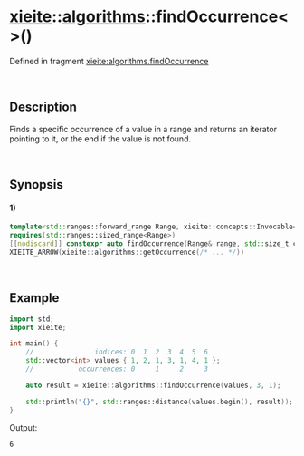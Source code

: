 # [xieite](../../xieite.md)\:\:[algorithms](../../algorithms.md)\:\:findOccurrence\<\>\(\)
Defined in fragment [xieite:algorithms.findOccurrence](../../../src/algorithms/find_occurrence.cpp)

&nbsp;

## Description
Finds a specific occurrence of a value in a range and returns an iterator pointing to it, or the end if the value is not found.

&nbsp;

## Synopsis
#### 1)
```cpp
template<std::ranges::forward_range Range, xieite::concepts::Invocable<bool(std::ranges::range_reference_t<Range>, std::ranges::range_reference_t<Range>)> Functor = std::ranges::equal_to>
requires(std::ranges::sized_range<Range>)
[[nodiscard]] constexpr auto findOccurrence(Range& range, std::size_t count, const std::ranges::range_reference_t<Range> value, Functor&& comparator = Functor())
XIEITE_ARROW(xieite::algorithms::getOccurrence(/* ... */))
```

&nbsp;

## Example
```cpp
import std;
import xieite;

int main() {
    //               indices: 0  1  2  3  4  5  6
    std::vector<int> values { 1, 2, 1, 3, 1, 4, 1 };
    //           occurrences: 0     1     2     3

    auto result = xieite::algorithms::findOccurrence(values, 3, 1);

    std::println("{}", std::ranges::distance(values.begin(), result));
}
```
Output:
```
6
```
